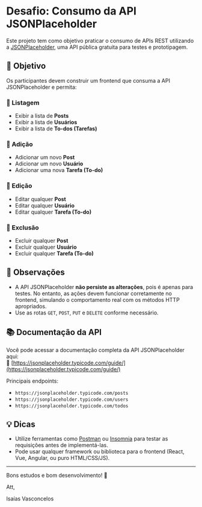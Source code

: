 # Desafio: Consumo da API JSONPlaceholder

Este projeto tem como objetivo praticar o consumo de APIs REST utilizando a [JSONPlaceholder](https://jsonplaceholder.typicode.com/), uma API pública gratuita para testes e prototipagem.

## 🎯 Objetivo

Os participantes devem construir um frontend que consuma a API JSONPlaceholder e permita:

### 🔹 Listagem
- Exibir a lista de **Posts**
- Exibir a lista de **Usuários**
- Exibir a lista de **To-dos (Tarefas)**

### 🔹 Adição
- Adicionar um novo **Post**
- Adicionar um novo **Usuário**
- Adicionar uma nova **Tarefa (To-do)**

### 🔹 Edição
- Editar qualquer **Post**
- Editar qualquer **Usuário**
- Editar qualquer **Tarefa (To-do)**

### 🔹 Exclusão
- Excluir qualquer **Post**
- Excluir qualquer **Usuário**
- Excluir qualquer **Tarefa (To-do)**

## 📌 Observações
- A API JSONPlaceholder **não persiste as alterações**, pois é apenas para testes. No entanto, as ações devem funcionar corretamente no frontend, simulando o comportamento real com os métodos HTTP apropriados.
- Use as rotas `GET`, `POST`, `PUT` e `DELETE` conforme necessário.

## 📚 Documentação da API

Você pode acessar a documentação completa da API JSONPlaceholder aqui:  
🔗 [https://jsonplaceholder.typicode.com/guide/](https://jsonplaceholder.typicode.com/guide/)

Principais endpoints:
- `https://jsonplaceholder.typicode.com/posts`
- `https://jsonplaceholder.typicode.com/users`
- `https://jsonplaceholder.typicode.com/todos`

## 💡 Dicas
- Utilize ferramentas como [Postman](https://www.postman.com/) ou [Insomnia](https://insomnia.rest/) para testar as requisições antes de implementá-las.
- Pode usar qualquer framework ou biblioteca para o frontend (React, Vue, Angular, ou puro HTML/CSS/JS).

---

Bons estudos e bom desenvolvimento! 🚀

Att,

Isaías Vasconcelos
